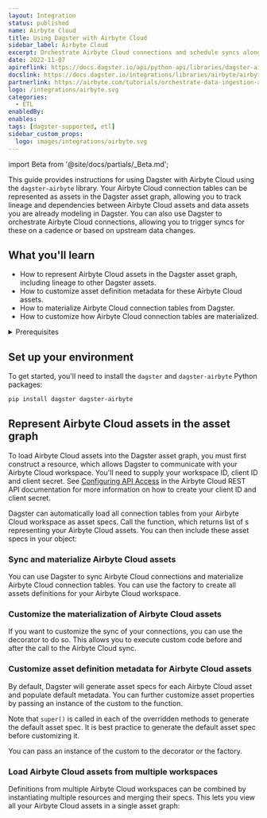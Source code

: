 ```yaml
---
layout: Integration
status: published
name: Airbyte Cloud
title: Using Dagster with Airbyte Cloud
sidebar_label: Airbyte Cloud
excerpt: Orchestrate Airbyte Cloud connections and schedule syncs alongside upstream or downstream dependencies.
date: 2022-11-07
apireflink: https://docs.dagster.io/api/python-api/libraries/dagster-airbyte
docslink: https://docs.dagster.io/integrations/libraries/airbyte/airbyte-cloud
partnerlink: https://airbyte.com/tutorials/orchestrate-data-ingestion-and-transformation-pipelines
logo: /integrations/airbyte.svg
categories:
  - ETL
enabledBy:
enables:
tags: [dagster-supported, etl]
sidebar_custom_props:
  logo: images/integrations/airbyte.svg
---
```


import Beta from '@site/docs/partials/\_Beta.md';

<Beta />

This guide provides instructions for using Dagster with Airbyte Cloud using the `dagster-airbyte` library. Your Airbyte Cloud connection tables can be represented as assets in the Dagster asset graph, allowing you to track lineage and dependencies between Airbyte Cloud assets and data assets you are already modeling in Dagster. You can also use Dagster to orchestrate Airbyte Cloud connections, allowing you to trigger syncs for these on a cadence or based on upstream data changes.

## What you'll learn

- How to represent Airbyte Cloud assets in the Dagster asset graph, including lineage to other Dagster assets.
- How to customize asset definition metadata for these Airbyte Cloud assets.
- How to materialize Airbyte Cloud connection tables from Dagster.
- How to customize how Airbyte Cloud connection tables are materialized.

<details>
  <summary>Prerequisites</summary>

- The `dagster` and `dagster-airbyte` libraries installed in your environment
- Familiarity with asset definitions and the Dagster asset graph
- Familiarity with Dagster resources
- Familiarity with Airbyte Cloud concepts, like connections and connection tables
- An Airbyte Cloud workspace
- An Airbyte Cloud client ID and client secret. For more information, see [Configuring API Access](https://docs.airbyte.com/using-airbyte/configuring-api-access) in the Airbyte Cloud REST API documentation.

</details>

## Set up your environment

To get started, you'll need to install the `dagster` and `dagster-airbyte` Python packages:

```bash
pip install dagster dagster-airbyte
```

## Represent Airbyte Cloud assets in the asset graph

To load Airbyte Cloud assets into the Dagster asset graph, you must first construct a <PyObject section="libraries" module="dagster_airbyte" object="AirbyteCloudWorkspace" /> resource, which allows Dagster to communicate with your Airbyte Cloud workspace. You'll need to supply your workspace ID, client ID and client secret. See [Configuring API Access](https://docs.airbyte.com/using-airbyte/configuring-api-access) in the Airbyte Cloud REST API documentation for more information on how to create your client ID and client secret.

Dagster can automatically load all connection tables from your Airbyte Cloud workspace as asset specs. Call the <PyObject section="libraries" module="dagster_airbyte" object="load_airbyte_cloud_asset_specs" /> function, which returns list of <PyObject section="assets" object="AssetSpec" />s representing your Airbyte Cloud assets. You can then include these asset specs in your <PyObject section="definitions" module="dagster" object="Definitions" /> object:

<CodeExample
  path="docs_snippets/docs_snippets/integrations/airbyte_cloud/representing_airbyte_cloud_assets.py"
  language="python"
/>

### Sync and materialize Airbyte Cloud assets

You can use Dagster to sync Airbyte Cloud connections and materialize Airbyte Cloud connection tables. You can use the <PyObject section="libraries" module="dagster_airbyte" object="build_airbyte_assets_definitions" /> factory to create all assets definitions for your Airbyte Cloud workspace.

<CodeExample
  path="docs_snippets/docs_snippets/integrations/airbyte_cloud/sync_and_materialize_airbyte_cloud_assets.py"
  language="python"
/>

### Customize the materialization of Airbyte Cloud assets

If you want to customize the sync of your connections, you can use the <PyObject section="libraries" module="dagster_airbyte" object="airbyte_assets" /> decorator to do so. This allows you to execute custom code before and after the call to the Airbyte Cloud sync.

<CodeExample
  path="docs_snippets/docs_snippets/integrations/airbyte_cloud/customize_airbyte_cloud_asset_defs.py"
  language="python"
/>

### Customize asset definition metadata for Airbyte Cloud assets

By default, Dagster will generate asset specs for each Airbyte Cloud asset and populate default metadata. You can further customize asset properties by passing an instance of the custom <PyObject section="libraries" module="dagster_airbyte" object="DagsterAirbyteTranslator" /> to the <PyObject section="libraries" module="dagster_airbyte" object="load_airbyte_cloud_asset_specs" /> function.

<CodeExample
  path="docs_snippets/docs_snippets/integrations/airbyte_cloud/customize_airbyte_cloud_translator_asset_spec.py"
  language="python"
/>

Note that `super()` is called in each of the overridden methods to generate the default asset spec. It is best practice to generate the default asset spec before customizing it.

You can pass an instance of the custom <PyObject section="libraries" module="dagster_airbyte" object="DagsterAirbyteTranslator" /> to the <PyObject section="libraries" module="dagster_airbyte" object="airbyte_assets" /> decorator or the <PyObject section="libraries" module="dagster_airbyte" object="build_airbyte_assets_definitions" /> factory.

### Load Airbyte Cloud assets from multiple workspaces

Definitions from multiple Airbyte Cloud workspaces can be combined by instantiating multiple <PyObject section="libraries" module="dagster_airbyte" object="AirbyteCloudWorkspace" /> resources and merging their specs. This lets you view all your Airbyte Cloud assets in a single asset graph:

<CodeExample
  path="docs_snippets/docs_snippets/integrations/airbyte_cloud/multiple_airbyte_cloud_workspaces.py"
  language="python"
/>
